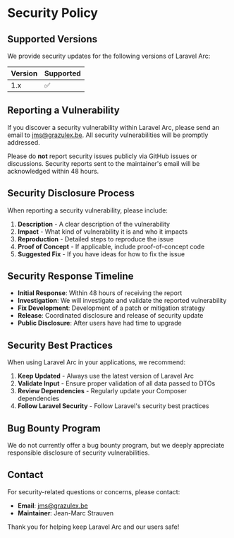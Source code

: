 # Security Policy

## Supported Versions

We provide security updates for the following versions of Laravel Arc:

| Version | Supported          |
| ------- | ------------------ |
| 1.x     | :white_check_mark: |

## Reporting a Vulnerability

If you discover a security vulnerability within Laravel Arc, please send an email to [jms@grazulex.be](mailto:jms@grazulex.be). All security vulnerabilities will be promptly addressed.

Please do **not** report security issues publicly via GitHub issues or discussions. Security reports sent to the maintainer's email will be acknowledged within 48 hours.

## Security Disclosure Process

When reporting a security vulnerability, please include:

1. **Description** - A clear description of the vulnerability
2. **Impact** - What kind of vulnerability it is and who it impacts
3. **Reproduction** - Detailed steps to reproduce the issue
4. **Proof of Concept** - If applicable, include proof-of-concept code
5. **Suggested Fix** - If you have ideas for how to fix the issue

## Security Response Timeline

- **Initial Response**: Within 48 hours of receiving the report
- **Investigation**: We will investigate and validate the reported vulnerability
- **Fix Development**: Development of a patch or mitigation strategy
- **Release**: Coordinated disclosure and release of security update
- **Public Disclosure**: After users have had time to upgrade

## Security Best Practices

When using Laravel Arc in your applications, we recommend:

1. **Keep Updated** - Always use the latest version of Laravel Arc
2. **Validate Input** - Ensure proper validation of all data passed to DTOs
3. **Review Dependencies** - Regularly update your Composer dependencies
4. **Follow Laravel Security** - Follow Laravel's security best practices

## Bug Bounty Program

We do not currently offer a bug bounty program, but we deeply appreciate responsible disclosure of security vulnerabilities.

## Contact

For security-related questions or concerns, please contact:
- **Email**: [jms@grazulex.be](mailto:jms@grazulex.be)
- **Maintainer**: Jean-Marc Strauven

Thank you for helping keep Laravel Arc and our users safe!